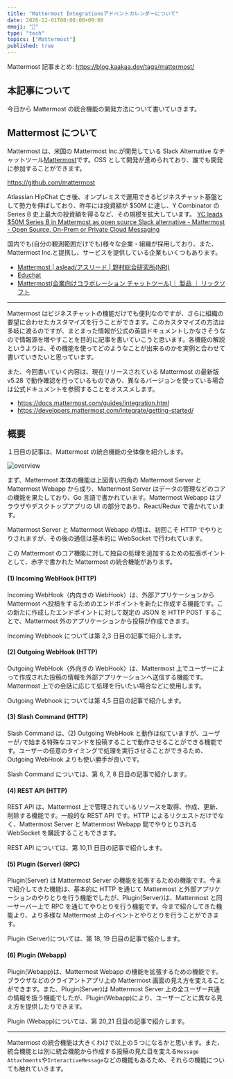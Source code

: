 ```yaml
---
title: "Mattermost Integrationsアドベントカレンダーについて"
date: 2020-12-01T00:00:00+09:00
emoji: "📆"
type: "tech"
topics: ["Mattermost"]
published: true
---
```


Mattermost 記事まとめ: https://blog.kaakaa.dev/tags/mattermost/

## 本記事について

今日から Mattermost の統合機能の開発方法について書いていきます。

## Mattermost について

Mattermost は、米国の Mattermost Inc.が開発している Slack Alternative なチャットツール[Mattermost](https://mattermost.com)です。OSS として開発が進められており、誰でも開発に参加することができます。

https://github.com/mattermost

Atlassian HipChat 亡き後、オンプレミスで運用できるビジネスチャット基盤として勢力を伸ばしており、昨年には投資額が $50M に達し、Y Combinator の Series B 史上最大の投資額を得るなど、その規模を拡大しています。
[YC leads $50M Series B in Mattermost as open source Slack alternative \- Mattermost \- Open Source, On\-Prem or Private Cloud Messaging](https://mattermost.com/blog/yc-leads-50m-series-b-in-mattermost-as-open-source-slack-alternative/)

国内でも(自分の観測範囲だけでも)様々な企業・組織が採用しており、また、Mattermost Inc.と提携し、サービスを提供している企業もいくつもあります。

- [Mattermost \| aslead/アスリード \| 野村総合研究所\(NRI\)](https://aslead.nri.co.jp/products/mattermost.html)
- [Educhat](https://www.castalia.co.jp/educhat)
- [Mattermost\(企業向けコラボレーション チャットツール\)｜ 製品 ｜ リックソフト](https://www.ricksoft.jp/mattermost/)

---

Mattermost はビジネスチャットの機能だけでも便利なのですが、さらに組織の要望に合わせたカスタマイズを行うことができます。このカスタマイズの方法は多岐に渡るのですが、まとまった情報が公式の英語ドキュメントしかなさそうなので情報源を増やすことを目的に記事を書いていこうと思います。各機能の解説というよりは、その機能を使ってどのようなことが出来るのかを実例と合わせて書いていきたいと思っています。

また、今回書いていく内容は、現在リリースされている Mattermost の最新版 v5.28 で動作確認を行っているものであり、異なるバージョンを使っている場合は公式ドキュメントを参照することをオススメします。

- https://docs.mattermost.com/guides/integration.html
- https://developers.mattermost.com/integrate/getting-started/

## 概要

１日目の記事は、Mattermost の統合機能の全体像を紹介します。

![overview](https://blog.kaakaa.dev/images/posts/advent-calendar-2020/day1/overview.drawio.png)

まず、Mattermost 本体の機能は上図青い四角の Mattermost Server と Mattermost Webapp から成り、Mattermost Server はデータの管理などのコアの機能を果たしており、Go 言語で書かれています。Mattermost Webapp はブラウザやデスクトップアプリの UI の部分であり、React/Redux で書かれています。

Mattermost Server と Mattermost Webapp の間は、初回こそ HTTP でやりとりされますが、その後の通信は基本的に WebSocket で行われています。

この Mattermost のコア機能に対して独自の処理を追加するための拡張ポイントとして、赤字で書かれた Mattermost の統合機能があります。

#### (1) Incoming WebHook (HTTP)

Incoming WebHook（内向きの WebHook）は、外部アプリケーションから Mattermost へ投稿をするためのエンドポイントを新たに作成する機能です。この新たに作成したエンドポイントに対して既定の JSON を HTTP POST することで、Mattermost 外のアプリケーションから投稿が作成できます。

Incoming Webhook については第 2,3 日目の記事で紹介します。

#### (2) Outgoing WebHook (HTTP)

Outgoing WebHook（外向きの WebHook）は、Mattermost 上でユーザーによって作成された投稿の情報を外部アプリケーションへ送信する機能です。Mattermost 上での会話に応じて処理を行いたい場合などに使用します。

Outgoing Webhook については第 4,5 日目の記事で紹介します。

#### (3) Slash Command (HTTP)

Slash Command は、(2) Outgoing WebHook と動作は似ていますが、ユーザーが`/`で始まる特殊なコマンドを投稿することで動作させることができる機能です。ユーザーの任意のタイミングで処理を実行させることができるため、Outgoing WebHook よりも使い勝手が良いです。

Slash Command については、第 6, 7, 8 日目の記事で紹介します。

#### (4) REST API (HTTP)

REST API は、Mattermost 上で管理されているリソースを取得、作成、更新、削除する機能です。一般的な REST API です。HTTP によるリクエストだけでなく、Mattermost Server と Mattermost Webapp 間でやりとりされる WebSocket を購読することもできます。

REST API については、第 10,11 日目の記事で紹介します。

#### (5) Plugin (Server) (RPC)

Plugin(Server) は Mattermost Server の機能を拡張するための機能です。今まで紹介してきた機能は、基本的に HTTP を通じて Mattermost と外部アプリケーションのやりとりを行う機能でしたが、Plugin(Server)は、Mattermost と同一サーバー上で RPC を通じてやりとりを行う機能です。今まで紹介してきた機能より、より多様な Mattermost 上のイベントとやりとりを行うことができます。

Plugin (Server)については、第 18, 19 日目の記事で紹介します。

#### (6) Plugin (Webapp)

Plugin(Webapp)は、Mattermost Webapp の機能を拡張するための機能です。ブラウザなどのクライアントアプリ上の Mattermost 画面の見え方を変えることができます。また、Plugin(Server)は Mattermost Server 上の全ユーザー共通の情報を扱う機能でしたが、Plugin(Webapp)により、ユーザーごとに異なる見え方を提供したりできます。

Plugin (Webapp)については、第 20,21 日目の記事で紹介します。

---

Mattermost の統合機能は大きくわけで以上の５つになるかと思います。また、統合機能とは別に統合機能から作成する投稿の見た目を変える`Message Attachments`や`InteractiveMessage`などの機能もあるため、それらの機能についても触れていきます。
